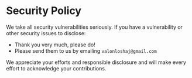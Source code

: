 # Security Policy

We take all security vulnerabilities seriously.
If you have a vulnerability or other security issues to disclose:

- Thank you very much, please do!
- Please send them to us by emailing `valonloshaj@gmail.com`

We appreciate your efforts and responsible disclosure and will make every effort to acknowledge your contributions.
